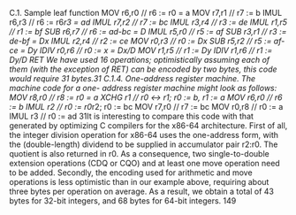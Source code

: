 C.1. Sample leaf function
MOV r6,r0 // r6 := r0 = a
MOV r7,r1 // r7 := b
IMUL r6,r3 // r6 := r6*r3 = ad
IMUL r7,r2 // r7 := bc
IMUL r3,r4 // r3 := de
IMUL r1,r5 // r1 := bf
SUB r6,r7 // r6 := ad-bc = D
IMUL r5,r0 // r5 := af
SUB r3,r1 // r3 := de-bf = Dx
IMUL r2,r4 // r2 := ce
MOV r0,r3 // r0 := Dx
SUB r5,r2 // r5 := af-ce = Dy
IDIV r0,r6 // r0 := x = Dx/D
MOV r1,r5 // r1 := Dy
IDIV r1,r6 // r1 := Dy/D
RET
We have used 16 operations; optimistically assuming each of them (with the
exception of RET) can be encoded by two bytes, this code would require 31
bytes.31
C.1.4. One-address register machine. The machine code for a one-
address register machine might look as follows:
MOV r8,r0 // r8 := r0 = a
XCHG r1 // r0 <-> r1; r0 := b, r1 := a
MOV r6,r0 // r6 := b
IMUL r2 // r0 := r0*r2; r0 := bc
MOV r7,r0 // r7 := bc
MOV r0,r8 // r0 := a
IMUL r3 // r0 := ad
31It is interesting to compare this code with that generated by optimizing C compilers
for the x86-64 architecture.
First of all, the integer division operation for x86-64 uses the one-address form, with
the (double-length) dividend to be supplied in accumulator pair r2:r0. The quotient is
also returned in r0. As a consequence, two single-to-double extension operations (CDQ or
CQO) and at least one move operation need to be added.
Secondly, the encoding used for arithmetic and move operations is less optimistic than
in our example above, requiring about three bytes per operation on average. As a result,
we obtain a total of 43 bytes for 32-bit integers, and 68 bytes for 64-bit integers.
149

